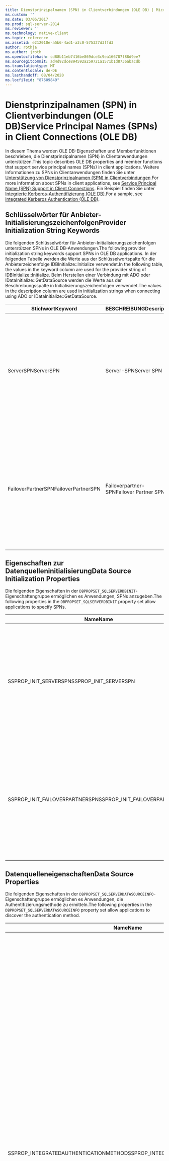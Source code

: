 ```yaml
---
title: Dienstprinzipalnamen (SPN) in Clientverbindungen (OLE DB) | Microsoft-Dokumentation
ms.custom: ''
ms.date: 03/06/2017
ms.prod: sql-server-2014
ms.reviewer: ''
ms.technology: native-client
ms.topic: reference
ms.assetid: e212010e-a5b6-4ad1-a3c0-575327d3ffd3
author: rothja
ms.author: jroth
ms.openlocfilehash: cd88b11eb7416be869dce3c9ea166787f88d9ee7
ms.sourcegitcommit: ad4d92dce894592a259721a1571b1d8736abacdb
ms.translationtype: MT
ms.contentlocale: de-DE
ms.lasthandoff: 08/04/2020
ms.locfileid: "87609849"
---
```

# <a name="service-principal-names-spns-in-client-connections-ole-db"></a><span data-ttu-id="7b2da-102">Dienstprinzipalnamen (SPN) in Clientverbindungen (OLE DB)</span><span class="sxs-lookup"><span data-stu-id="7b2da-102">Service Principal Names (SPNs) in Client Connections (OLE DB)</span></span>
  <span data-ttu-id="7b2da-103">In diesem Thema werden OLE DB-Eigenschaften und Memberfunktionen beschrieben, die Dienstprinzipalnamen (SPN) in Clientanwendungen unterstützen.</span><span class="sxs-lookup"><span data-stu-id="7b2da-103">This topic describes OLE DB properties and member functions that support service principal names (SPNs) in client applications.</span></span> <span data-ttu-id="7b2da-104">Weitere Informationen zu SPNs in Clientanwendungen finden Sie unter [Unterstützung von Dienstprinzipalnamen &#40;SPN&#41; in Clientverbindungen](../features/service-principal-name-spn-support-in-client-connections.md).</span><span class="sxs-lookup"><span data-stu-id="7b2da-104">For more information about SPNs in client applications, see [Service Principal Name &#40;SPN&#41; Support in Client Connections](../features/service-principal-name-spn-support-in-client-connections.md).</span></span> <span data-ttu-id="7b2da-105">Ein Beispiel finden Sie unter [Integrierte Kerberos-Authentifizierung &#40;OLE DB&#41;](../../native-client-ole-db-how-to/integrated-kerberos-authentication-ole-db.md).</span><span class="sxs-lookup"><span data-stu-id="7b2da-105">For a sample, see [Integrated Kerberos Authentication &#40;OLE DB&#41;](../../native-client-ole-db-how-to/integrated-kerberos-authentication-ole-db.md).</span></span>  
  
## <a name="provider-initialization-string-keywords"></a><span data-ttu-id="7b2da-106">Schlüsselwörter für Anbieter-Initialisierungszeichenfolgen</span><span class="sxs-lookup"><span data-stu-id="7b2da-106">Provider Initialization String Keywords</span></span>  
 <span data-ttu-id="7b2da-107">Die folgenden Schlüsselwörter für Anbieter-Initialisierungszeichenfolgen unterstützen SPNs in OLE DB-Anwendungen.</span><span class="sxs-lookup"><span data-stu-id="7b2da-107">The following provider initialization string keywords support SPNs in OLE DB applications.</span></span> <span data-ttu-id="7b2da-108">In der folgenden Tabelle werden die Werte aus der Schlüsselwortspalte für die Anbieterzeichenfolge IDBInitialize::Initialize verwendet.</span><span class="sxs-lookup"><span data-stu-id="7b2da-108">In the following table, the values in the keyword column are used for the provider string of IDBInitialize::Initialize.</span></span> <span data-ttu-id="7b2da-109">Beim Herstellen einer Verbindung mit ADO oder IDataInitialize::GetDataSource werden die Werte aus der Beschreibungsspalte in Initialisierungszeichenfolgen verwendet.</span><span class="sxs-lookup"><span data-stu-id="7b2da-109">The values in the description column are used in initialization strings when connecting using ADO or IDataInitialize::GetDataSource.</span></span>  
  
|<span data-ttu-id="7b2da-110">Stichwort</span><span class="sxs-lookup"><span data-stu-id="7b2da-110">Keyword</span></span>|<span data-ttu-id="7b2da-111">BESCHREIBUNG</span><span class="sxs-lookup"><span data-stu-id="7b2da-111">Description</span></span>|<span data-ttu-id="7b2da-112">Wert</span><span class="sxs-lookup"><span data-stu-id="7b2da-112">Value</span></span>|  
|-------------|-----------------|-----------|  
|<span data-ttu-id="7b2da-113">ServerSPN</span><span class="sxs-lookup"><span data-stu-id="7b2da-113">ServerSPN</span></span>|<span data-ttu-id="7b2da-114">Server-SPN</span><span class="sxs-lookup"><span data-stu-id="7b2da-114">Server SPN</span></span>|<span data-ttu-id="7b2da-115">Der SPN für den Server.</span><span class="sxs-lookup"><span data-stu-id="7b2da-115">The SPN for the server.</span></span> <span data-ttu-id="7b2da-116">Der Standardwert ist eine leere Zeichenfolge und bewirkt, dass [!INCLUDE[ssNoVersion](../../../includes/ssnoversion-md.md)] Native Client den vorgegebenen, vom Anbieter generierten SPN verwendet.</span><span class="sxs-lookup"><span data-stu-id="7b2da-116">The default value is an empty string, which causes [!INCLUDE[ssNoVersion](../../../includes/ssnoversion-md.md)] Native Client to use the default, provider-generated SPN.</span></span>|  
|<span data-ttu-id="7b2da-117">FailoverPartnerSPN</span><span class="sxs-lookup"><span data-stu-id="7b2da-117">FailoverPartnerSPN</span></span>|<span data-ttu-id="7b2da-118">Failoverpartner-SPN</span><span class="sxs-lookup"><span data-stu-id="7b2da-118">Failover Partner SPN</span></span>|<span data-ttu-id="7b2da-119">Der SPN für den Failoverpartner.</span><span class="sxs-lookup"><span data-stu-id="7b2da-119">The SPN for the failover partner.</span></span> <span data-ttu-id="7b2da-120">Der Standardwert ist eine leere Zeichenfolge und bewirkt, dass [!INCLUDE[ssNoVersion](../../../includes/ssnoversion-md.md)] Native Client den vorgegebenen, vom Anbieter generierten SPN verwendet.</span><span class="sxs-lookup"><span data-stu-id="7b2da-120">The default value is an empty string, which causes [!INCLUDE[ssNoVersion](../../../includes/ssnoversion-md.md)] Native Client to use the default, provider-generated SPN.</span></span>|  
  
## <a name="data-source-initialization-properties"></a><span data-ttu-id="7b2da-121">Eigenschaften zur Datenquelleninitialisierung</span><span class="sxs-lookup"><span data-stu-id="7b2da-121">Data Source Initialization Properties</span></span>  
 <span data-ttu-id="7b2da-122">Die folgenden Eigenschaften in der `DBPROPSET_SQLSERVERDBINIT`-Eigenschaftengruppe ermöglichen es Anwendungen, SPNs anzugeben.</span><span class="sxs-lookup"><span data-stu-id="7b2da-122">The following properties in the `DBPROPSET_SQLSERVERDBINIT` property set allow applications to specify SPNs.</span></span>  
  
|<span data-ttu-id="7b2da-123">Name</span><span class="sxs-lookup"><span data-stu-id="7b2da-123">Name</span></span>|<span data-ttu-id="7b2da-124">type</span><span class="sxs-lookup"><span data-stu-id="7b2da-124">Type</span></span>|<span data-ttu-id="7b2da-125">Verwendung</span><span class="sxs-lookup"><span data-stu-id="7b2da-125">Usage</span></span>|  
|----------|----------|-----------|  
|<span data-ttu-id="7b2da-126">SSPROP_INIT_SERVERSPN</span><span class="sxs-lookup"><span data-stu-id="7b2da-126">SSPROP_INIT_SERVERSPN</span></span>|<span data-ttu-id="7b2da-127">VT_BSTR, Lese-/Schreibzugriff</span><span class="sxs-lookup"><span data-stu-id="7b2da-127">VT_BSTR, read/write</span></span>|<span data-ttu-id="7b2da-128">Gibt den SPN für den Server an.</span><span class="sxs-lookup"><span data-stu-id="7b2da-128">Specifies the SPN for the server.</span></span> <span data-ttu-id="7b2da-129">Der Standardwert ist eine leere Zeichenfolge und bewirkt, dass [!INCLUDE[ssNoVersion](../../../includes/ssnoversion-md.md)] Native Client den vorgegebenen, vom Anbieter generierten SPN verwendet.</span><span class="sxs-lookup"><span data-stu-id="7b2da-129">The default value is an empty string, which causes [!INCLUDE[ssNoVersion](../../../includes/ssnoversion-md.md)] Native Client to use the default, provider-generated SPN.</span></span>|  
|<span data-ttu-id="7b2da-130">SSPROP_INIT_FAILOVERPARTNERSPN</span><span class="sxs-lookup"><span data-stu-id="7b2da-130">SSPROP_INIT_FAILOVERPARTNERSPN</span></span>|<span data-ttu-id="7b2da-131">VT_BSTR, Lese-/Schreibzugriff</span><span class="sxs-lookup"><span data-stu-id="7b2da-131">VT_BSTR, read/write</span></span>|<span data-ttu-id="7b2da-132">Gibt den SPN für den Failoverpartner an.</span><span class="sxs-lookup"><span data-stu-id="7b2da-132">Specifies the SPN for the failover partner.</span></span> <span data-ttu-id="7b2da-133">Der Standardwert ist eine leere Zeichenfolge und bewirkt, dass [!INCLUDE[ssNoVersion](../../../includes/ssnoversion-md.md)] Native Client den vorgegebenen, vom Anbieter generierten SPN verwendet.</span><span class="sxs-lookup"><span data-stu-id="7b2da-133">The default value is an empty string, which causes [!INCLUDE[ssNoVersion](../../../includes/ssnoversion-md.md)] Native Client to use the default, provider-generated SPN.</span></span>|  
  
## <a name="data-source-properties"></a><span data-ttu-id="7b2da-134">Datenquelleneigenschaften</span><span class="sxs-lookup"><span data-stu-id="7b2da-134">Data Source Properties</span></span>  
 <span data-ttu-id="7b2da-135">Die folgenden Eigenschaften in der `DBPROPSET_SQLSERVERDATASOURCEINFO`-Eigenschaftengruppe ermöglichen es Anwendungen, die Authentifizierungsmethode zu ermitteln.</span><span class="sxs-lookup"><span data-stu-id="7b2da-135">The following properties in the `DBPROPSET_SQLSERVERDATASOURCEINFO` property set allow applications to discover the authentication method.</span></span>  
  
|<span data-ttu-id="7b2da-136">Name</span><span class="sxs-lookup"><span data-stu-id="7b2da-136">Name</span></span>|<span data-ttu-id="7b2da-137">type</span><span class="sxs-lookup"><span data-stu-id="7b2da-137">Type</span></span>|<span data-ttu-id="7b2da-138">Verwendung</span><span class="sxs-lookup"><span data-stu-id="7b2da-138">Usage</span></span>|  
|----------|----------|-----------|  
|<span data-ttu-id="7b2da-139">SSPROP_INTEGRATEDAUTHENTICATIONMETHOD</span><span class="sxs-lookup"><span data-stu-id="7b2da-139">SSPROP_INTEGRATEDAUTHENTICATIONMETHOD</span></span>|<span data-ttu-id="7b2da-140">VT_BSTR, schreibgeschützt</span><span class="sxs-lookup"><span data-stu-id="7b2da-140">VT_BSTR, readonly</span></span>|<span data-ttu-id="7b2da-141">Gibt die für die aktuelle Verbindung verwendete Authentifizierungsmethode zurück.</span><span class="sxs-lookup"><span data-stu-id="7b2da-141">Returns the authentication method used for the connection.</span></span> <span data-ttu-id="7b2da-142">An die Anwendung wird der Wert zurückgegeben, den Windows an [!INCLUDE[ssNoVersion](../../../includes/ssnoversion-md.md)] Native Client zurückgibt.</span><span class="sxs-lookup"><span data-stu-id="7b2da-142">The value returned to the application is the value that Windows returns to [!INCLUDE[ssNoVersion](../../../includes/ssnoversion-md.md)] Native Client.</span></span> <span data-ttu-id="7b2da-143">Folgende Werte sind möglich:</span><span class="sxs-lookup"><span data-stu-id="7b2da-143">The following are possible values:</span></span><br /><br /> <span data-ttu-id="7b2da-144">-"NTLM" wird zurückgegeben, wenn eine Verbindung mit der NTLM-Authentifizierung geöffnet wird.</span><span class="sxs-lookup"><span data-stu-id="7b2da-144">-   "NTLM", which is returned when a connection is opened using NTLM authentication.</span></span><br /><span data-ttu-id="7b2da-145">-"Kerberos" wird zurückgegeben, wenn eine Verbindung mithilfe der Kerberos-Authentifizierung geöffnet wird.</span><span class="sxs-lookup"><span data-stu-id="7b2da-145">-   "Kerberos", which is returned when a connection is opened using Kerberos authentication.</span></span><br /><br /> <span data-ttu-id="7b2da-146">Wenn eine Verbindung geöffnet wurde und die Authentifizierungsmethode nicht bestimmt werden kann, wird "VT_EMPTY" zurückgegeben.</span><span class="sxs-lookup"><span data-stu-id="7b2da-146">If a connection has been opened and the authentication method cannot be determined, VT_EMPTY is returned.</span></span><br /><br /> <span data-ttu-id="7b2da-147">Diese Eigenschaft kann nur gelesen werden, wenn eine Datenquelle initialisiert wurde.</span><span class="sxs-lookup"><span data-stu-id="7b2da-147">This property can only be read when a data source has been initialized.</span></span> <span data-ttu-id="7b2da-148">Wenn Sie versuchen, die Eigenschaft vor der Initialisierung einer Datenquelle zu lesen, gibt IDBProperties::GetProperies DB_S_ERRORSOCCURRED bzw. DB_E_ERRORSOCCURRED zurück, und DBPROPSTATUS_NOTSUPPORTED wird für diese Eigenschaft in DBPROPSET_PROPERTIESINERROR festgelegt.</span><span class="sxs-lookup"><span data-stu-id="7b2da-148">If you attempt to read the property before a data source has been initialized, IDBProperties::GetProperies will return DB_S_ERRORSOCCURRED or DB_E_ERRORSOCCURRED, as appropriate, and DBPROPSTATUS_NOTSUPPORTED will be set in DBPROPSET_PROPERTIESINERROR for this property.</span></span> <span data-ttu-id="7b2da-149">Dieses Verhalten entspricht der OLE DB-Kernspezifikation.</span><span class="sxs-lookup"><span data-stu-id="7b2da-149">This behavior is in accordance with the OLE DB core specification.</span></span>|  
|<span data-ttu-id="7b2da-150">SSPROP_MUTUALLYAUTHENICATED</span><span class="sxs-lookup"><span data-stu-id="7b2da-150">SSPROP_MUTUALLYAUTHENICATED</span></span>|<span data-ttu-id="7b2da-151">VT_BOOL, schreibgeschützt</span><span class="sxs-lookup"><span data-stu-id="7b2da-151">VT_BOOL, readonly</span></span>|<span data-ttu-id="7b2da-152">Gibt VARIANT_TRUE zurück, wenn die Server in der Verbindung gegenseitig authentifiziert wurden; andernfalls wird VARIANT_FALSE zurückgegeben.</span><span class="sxs-lookup"><span data-stu-id="7b2da-152">Returns VARIANT_TRUE if the servers on the connection were mutually authenticated; otherwise, returns VARIANT_FALSE.</span></span><br /><br /> <span data-ttu-id="7b2da-153">Diese Eigenschaft kann nur gelesen werden, wenn eine Datenquelle initialisiert wurde.</span><span class="sxs-lookup"><span data-stu-id="7b2da-153">This property can only be read when a data source has been initialized.</span></span> <span data-ttu-id="7b2da-154">Wenn Sie versuchen, die Eigenschaft vor der Initialisierung einer Datenquelle zu lesen, gibt IDBProperties::GetProperies DB_S_ERRORSOCCURRED bzw. DB_E_ERRORSOCCURRED zurück, und DBPROPSTATUS_NOTSUPPORTED wird für diese Eigenschaft in DBPROPSET_PROPERTIESINERROR festgelegt.</span><span class="sxs-lookup"><span data-stu-id="7b2da-154">If there is an attempt to read the property before a data source has been initialized, IDBProperties::GetProperies will return DB_S_ERRORSOCCURRED or DB_E_ERRORSOCCURRED, as appropriate, and DBPROPSTATUS_NOTSUPPORTED will be set in DBPROPSET_PROPERTIESINERROR for this property.</span></span> <span data-ttu-id="7b2da-155">Dieses Verhalten entspricht der OLE DB-Kernspezifikation.</span><span class="sxs-lookup"><span data-stu-id="7b2da-155">This behavior is in accordance with the OLE DB core specification</span></span><br /><br /> <span data-ttu-id="7b2da-156">Wenn dieses Attribut für eine Verbindung abgefragt wird, für die keine Windows-Authentifizierung verwendet wurde, wird VARIANT_FALSE zurückgegeben.</span><span class="sxs-lookup"><span data-stu-id="7b2da-156">If this attribute is queried for a connection that did not use Windows Authentication, VARIANT_FALSE is returned.</span></span>|  
  
## <a name="ole-db-api-support-for-spns"></a><span data-ttu-id="7b2da-157">OLE DB-API-Unterstützung für SPNs</span><span class="sxs-lookup"><span data-stu-id="7b2da-157">OLE DB API Support for SPNs</span></span>  
 <span data-ttu-id="7b2da-158">In der folgenden Tabelle werden die OLE DB-Memberfunktionen beschrieben, die SPNs in Clientverbindungen unterstützen:</span><span class="sxs-lookup"><span data-stu-id="7b2da-158">The following table describes the OLE DB member functions that support SPNs in client connections:</span></span>  
  
|<span data-ttu-id="7b2da-159">Memberfunktion</span><span class="sxs-lookup"><span data-stu-id="7b2da-159">Member function</span></span>|<span data-ttu-id="7b2da-160">BESCHREIBUNG</span><span class="sxs-lookup"><span data-stu-id="7b2da-160">Description</span></span>|  
|---------------------|-----------------|  
|<span data-ttu-id="7b2da-161">IDataInitialize::GetDataSource</span><span class="sxs-lookup"><span data-stu-id="7b2da-161">IDataInitialize::GetDataSource</span></span>|<span data-ttu-id="7b2da-162">*pwszInitializationString* kann die neuen Schlüsselwörter `ServerSPN` und enthalten `FailoverPartnerSPN` .</span><span class="sxs-lookup"><span data-stu-id="7b2da-162">*pwszInitializationString* can contain the new keywords `ServerSPN` and `FailoverPartnerSPN`.</span></span>|  
|<span data-ttu-id="7b2da-163">IDataInitialize::GetInitializationString</span><span class="sxs-lookup"><span data-stu-id="7b2da-163">IDataInitialize::GetInitializationString</span></span>|<span data-ttu-id="7b2da-164">Wenn SSPROP_INIT_SERVERSPN und SSPROP_INIT_FAILOVERPARTNERSPN nicht standardmäßige Werte aufweisen, werden Sie in der Initialisierungs Zeichenfolge durch *ppwszInitString* als Schlüsselwort Werte für `ServerSPN` und eingefügt `FailoverPartnerSPN` .</span><span class="sxs-lookup"><span data-stu-id="7b2da-164">If SSPROP_INIT_SERVERSPN and SSPROP_INIT_FAILOVERPARTNERSPN have non-default values, they will be included in the initialization string through *ppwszInitString* as keyword values for `ServerSPN` and `FailoverPartnerSPN`.</span></span> <span data-ttu-id="7b2da-165">Andernfalls sind diese Schlüsselwörter nicht in der Initialisierungszeichenfolge enthalten.</span><span class="sxs-lookup"><span data-stu-id="7b2da-165">Otherwise, these keywords will not be included in the initialization string.</span></span>|  
|<span data-ttu-id="7b2da-166">IDBInitialize::Initialize</span><span class="sxs-lookup"><span data-stu-id="7b2da-166">IDBInitialize::Initialize</span></span>|<span data-ttu-id="7b2da-167">Sind durch die Einstellung von DBPROP_INIT_PROMPT in den Eigenschaften zur Datenquelleninitialisierung Aufforderungen aktiviert, wird das OLE DB-Anmeldedialogfeld angezeigt.</span><span class="sxs-lookup"><span data-stu-id="7b2da-167">If prompting is enabled by setting DBPROP_INIT_PROMPT in the data source initialization properties, the OLE DB Login dialog box will be displayed.</span></span> <span data-ttu-id="7b2da-168">Damit können SPNs sowohl für den Prinzipalserver als auch für seinen Failoverpartner eingegeben werden.</span><span class="sxs-lookup"><span data-stu-id="7b2da-168">This allows SPNs to be entered for both the principal server and its failover partner.</span></span><br /><br /> <span data-ttu-id="7b2da-169">Wenn festgelegt, erkennt die Anbieter Zeichenfolge in DPPROP_INIT_PROVIDERSTRING die neuen Schlüsselwörter `ServerSPN` und `FailoverPartnerSPN` und verwendet ggf. ihre Werte, um SSPROP_INIT_SERVER_SPN und SSPROP_INIT_FAILOVER_PARTNER_SPN zu initialisieren.</span><span class="sxs-lookup"><span data-stu-id="7b2da-169">The provider string in DPPROP_INIT_PROVIDERSTRING, if set, will recognize the new keywords `ServerSPN` and `FailoverPartnerSPN` and use their values, if present, to initialize SSPROP_INIT_SERVER_SPN and SSPROP_INIT_FAILOVER_PARTNER_SPN.</span></span><br /><br /> <span data-ttu-id="7b2da-170">IDBProperties::SetProperties kann aufgerufen werden, um vor dem Aufruf von IDBInitialize::Initialize die Eigenschaften SSPROP_INIT_SERVER_SPN und SSPROP_INIT_FAILOVER_PARTNER_SPN festzulegen.</span><span class="sxs-lookup"><span data-stu-id="7b2da-170">IDBProperties::SetProperties can be called to set the properties SSPROP_INIT_SERVER_SPN and SSPROP_INIT_FAILOVER_PARTNER_SPN before IDBInitialize::Initialize is called.</span></span> <span data-ttu-id="7b2da-171">Dies ist eine Alternative zum Verwenden einer Anbieterzeichenfolge.</span><span class="sxs-lookup"><span data-stu-id="7b2da-171">This is an alternative to using a provider string.</span></span><br /><br /> <span data-ttu-id="7b2da-172">Wird eine Eigenschaft mehrfach festgelegt, hat ein programmgesteuert festgelegter Wert Vorrang vor einem in der Anbieterzeichenfolge festgelegten Wert.</span><span class="sxs-lookup"><span data-stu-id="7b2da-172">If a property is set in more than one place, a value set programmatically takes precedence over a value set in the provider string.</span></span> <span data-ttu-id="7b2da-173">Ein in einer Initialisierungszeichenfolge festgelegter Wert hat Vorrang vor einem in einem Anmeldedialogfeld festgelegten Wert.</span><span class="sxs-lookup"><span data-stu-id="7b2da-173">A value set in an initialization string takes precedence over a value set in a login dialog box.</span></span><br /><br /> <span data-ttu-id="7b2da-174">Kommt ein Schlüsselwort mehrfach in der Anbieterzeichenfolge vor, hat der an erster Stelle stehende Wert Vorrang.</span><span class="sxs-lookup"><span data-stu-id="7b2da-174">If the same keyword appears more than once in the provider string, the value from first occurrence takes precedence.</span></span>|  
|<span data-ttu-id="7b2da-175">IDBProperties::GetProperties</span><span class="sxs-lookup"><span data-stu-id="7b2da-175">IDBProperties::GetProperties</span></span>|<span data-ttu-id="7b2da-176">IDBProperties::GetProperties kann aufgerufen werden, um die Werte der neuen Eigenschaften zur Datenquelleninitialisierung SSPROP_INIT_SERVERSPN und SSPROP_INIT_FAILOVERPARTNERSPN sowie der neuen Datenquelleneigenschaften SSPROP_AUTHENTICATIONMETHOD und SSPROP_MUTUALLYAUTHENTICATED abzurufen.</span><span class="sxs-lookup"><span data-stu-id="7b2da-176">IDBProperties::GetProperties can be called to get the values of the new data source initialization properties SSPROP_INIT_SERVERSPN and SSPROP_INIT_FAILOVERPARTNERSPN, and of the new data source properties SSPROP_AUTHENTICATIONMETHOD and SSPROP_MUTUALLYAUTHENTICATED.</span></span>|  
|<span data-ttu-id="7b2da-177">IdbProperties::GetPropertyInfo</span><span class="sxs-lookup"><span data-stu-id="7b2da-177">IDBProperties::GetPropertyInfo</span></span>|<span data-ttu-id="7b2da-178">IdbProperties::GetPropertyInfo beinhaltet die neuen Eigenschaften zur Datenquelleninitialisierung SSPROP_INIT_SERVERSPN und SSPROP_INIT_FAILOVERPARTNERSPN oder die neuen Datenquelleneigenschaften SSPROP_AUTHENTICATION_METHOD und SSPROP_MUTUALLYAUTHENTICATED.</span><span class="sxs-lookup"><span data-stu-id="7b2da-178">IdbProperties::GetPropertyInfo will include the new data source initialization properties SSPROP_INIT_SERVERSPN and SSPROP_INIT_FAILOVERPARTNERSPN, or the new data source properties SSPROP_AUTHENTICATION_METHOD and SSPROP_MUTUALLYAUTHENTICATED.</span></span>|  
|<span data-ttu-id="7b2da-179">IDBProperties::SetProperties</span><span class="sxs-lookup"><span data-stu-id="7b2da-179">IDBProperties::SetProperties</span></span>|<span data-ttu-id="7b2da-180">IDBProperties::SetProperties kann aufgerufen werden, um die Werte der neuen Eigenschaften zur Datenquelleninitialisierung SSPROP_INITSERVERSPN und SSPROP_INIT_FAILOVERPARTNERSPN festzulegen.</span><span class="sxs-lookup"><span data-stu-id="7b2da-180">IDBProperties::SetProperties can be called to set the values of the new data source initialization properties SSPROP_INITSERVERSPN and SSPROP_INIT_FAILOVERPARTNERSPN.</span></span><br /><br /> <span data-ttu-id="7b2da-181">Diese Eigenschaften können zu einem beliebigen Zeitpunkt festgelegt werden. Ist die Datenquelle jedoch bereits geöffnet, wird der folgende Fehler zurückgegeben: DB_E_ERRORSOCCURRED, "Fehler bei einem aus mehreren Schritten bestehenden OLE DB-Vorgang.</span><span class="sxs-lookup"><span data-stu-id="7b2da-181">These properties can be set at any time, but if the data source is already open, the following error will be returned: DB_E_ERRORSOCCURRED, "Multiple-step OLE DB operation generated errors.</span></span> <span data-ttu-id="7b2da-182">Prüfen Sie die einzelnen OLE DB-Statuswerte, falls vorhanden.</span><span class="sxs-lookup"><span data-stu-id="7b2da-182">Check each OLE DB status value, if available.</span></span> <span data-ttu-id="7b2da-183">Daten wurden nicht verarbeitet."</span><span class="sxs-lookup"><span data-stu-id="7b2da-183">No work was done."</span></span>|  
  
## <a name="see-also"></a><span data-ttu-id="7b2da-184">Weitere Informationen</span><span class="sxs-lookup"><span data-stu-id="7b2da-184">See Also</span></span>  
 [<span data-ttu-id="7b2da-185">SQL Server Native Client &#40;OLE DB&#41;</span><span class="sxs-lookup"><span data-stu-id="7b2da-185">SQL Server Native Client &#40;OLE DB&#41;</span></span>](sql-server-native-client-ole-db.md)  
  
  
